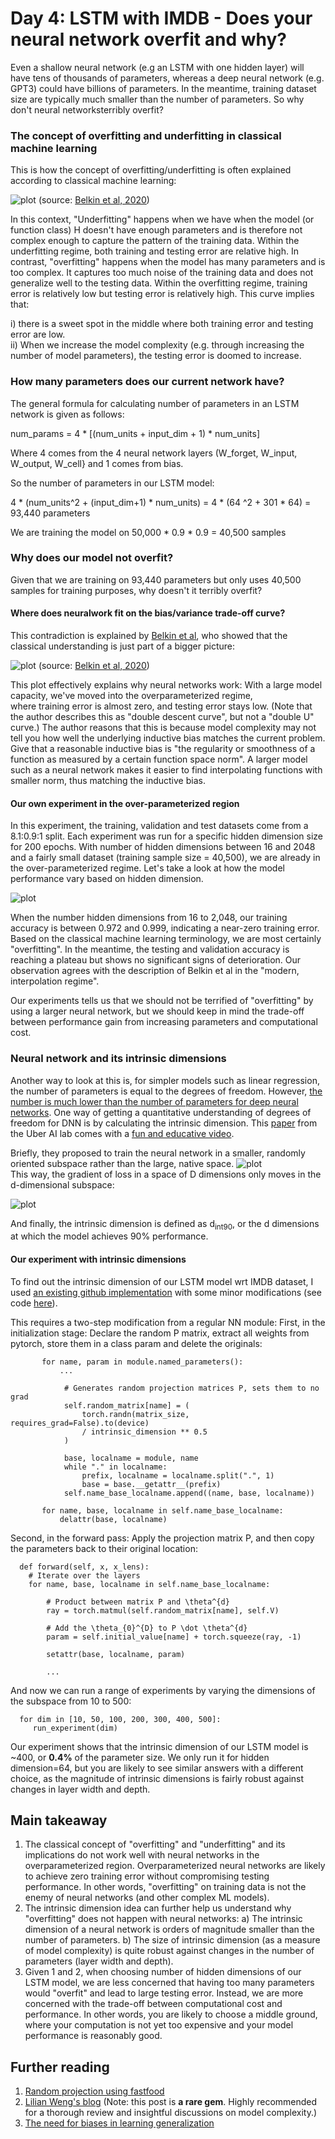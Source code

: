 # Day 4: LSTM with IMDB - Does your neural network overfit and why?   

Even a shallow neural network (e.g an LSTM with one hidden layer) will have tens of thousands of parameters, whereas a 
deep neural network (e.g. GPT3) could have billions of parameters. In the meantime, training dataset size are typically much smaller
than the number of parameters. So why don't neural networksterribly overfit?  

### The concept of overfitting and underfitting in classical machine learning 
This is how the concept of overfitting/underfitting is often explained according to classical machine learning: 

![plot](./figures/bias_variance.png) (source: [Belkin et al, 2020](https://arxiv.org/abs/2003.00307))   

In this context, "Underfitting" happens when we have when the model (or function class) H doesn't have enough parameters and 
is therefore not complex enough to capture the pattern of the training data. Within the underfitting regime, both training and testing error are relative high. In contrast, 
"overfitting" happens when the model has many parameters and is too complex. It captures too much noise of the training data and 
does not generalize well to the testing data. Within the overfitting regime, training error is relatively low but testing error 
is relatively high. This curve implies that: 

i) there is a sweet spot in the middle where both training error and testing error are low.  
ii) When we increase the model complexity (e.g. through increasing the number of model parameters), the testing error is doomed to increase. 

### How many parameters does our current network have?   
   The general formula for calculating number of parameters in an LSTM network is given as follows:

   num_params = 4 * [(num_units + input_dim + 1) * num_units]
   
   Where 4 comes from the 4 neural network layers (W_forget, W_input, W_output, W_cell} and 1 comes from bias. 

   So the number of parameters in our LSTM model: 

   4 * (num_units^2 + (input_dim+1) * num_units) = 4 * (64 ^2 + 301 * 64) = 93,440 parameters 

   We are training the model on 50,000 * 0.9 * 0.9 = 40,500 samples 

### Why does our model not overfit?

   Given that we are training on 93,440 parameters but only uses 40,500 samples for training purposes, why doesn't it terribly overfit? 

#### Where does neuralwork fit on the bias/variance trade-off curve? 
 
   This contradiction is explained by [Belkin et al](https://arxiv.org/abs/2003.00307), who showed that the classical understanding is just 
   part of a bigger picture: 
   
   ![plot](./figures/bias_variance_2.png) 
   (source: [Belkin et al, 2020](https://arxiv.org/abs/2003.00307))   
   
   This plot effectively explains why neural networks work: With a large model capacity, we've moved into the overparameterized regime,  
   where training error is almost zero, and testing error stays low. (Note that the author describes this as "double descent curve", 
   but not a "double U" curve.) 
   The author reasons that this is because model complexity may not tell you how well the underlying inductive bias matches the current problem. 
   Give that a reasonable inductive bias is "the regularity or smoothness of a function as measured by a certain function space norm". A larger model 
   such as a neural network makes it easier to find interpolating functions with smaller norm, thus matching the inductive bias.

#### Our own experiment in the over-parameterized region 
In this experiment, the training, validation and test datasets come from a 8.1:0.9:1 split. Each experiment was run for a specific hidden dimension size for 
200 epochs. With number of hidden dimensions between 16 and 2048 and a fairly small dataset (training sample size = 40,500), 
we are already in the over-parameterized regime. Let's take a look at how the model performance vary based on hidden dimension. 

![plot](figures/hidden_size_effect.png) 

When the number hidden dimensions from 16 to 2,048, our training accuracy is between 0.972 and 0.999, indicating a near-zero 
training error. Based on the classical machine learning terminology, we are most certainly "overfitting". In the meantime, 
the testing and validation accuracy is reaching a plateau but shows no significant signs of deterioration. Our observation agrees with 
the description of Belkin et al in the "modern, interpolation regime". 

Our experiments tells us that we should not be terrified of "overfitting" by using a larger neural network, but we should keep 
in mind the trade-off between performance gain from increasing parameters and computational cost. 

### Neural network and its intrinsic dimensions  
   Another way to look at this is, for simpler models such as linear regression, the number of parameters is equal to the degrees of freedom. However, [the number 
   is much lower than the number of parameters for deep neural networks](https://arxiv.org/abs/1603.09260). 
   One way of getting a quantitative understanding of degrees of freedom for DNN is by calculating the intrinsic dimension. This [paper](https://arxiv.org/abs/1804.08838) 
   from the Uber AI lab comes with a [fun and educative video](https://www.youtube.com/watch?v=uSZWeRADTFI&feature=emb_logo).  
 
   Briefly, they proposed to train the neural network in a smaller, randomly oriented subspace rather than the large, native space. 
    ![plot](figures/intrinsic_dim_paper1.png)    
   This way, the gradient of loss in a space of D dimensions only moves in the d-dimensional subspace: 
   
   ![plot](figures/intrinsic_dim_paper2.png) 

   And finally, the intrinsic dimension is defined as d<sub>int90</sub>, or the d dimensions at which the model achieves 90% performance. 

#### Our experiment with intrinsic dimensions 
To find out the intrinsic dimension of our LSTM model wrt IMDB dataset, I used [an existing github 
implementation](https://github.com/jgamper/intrinsic-dimensionality) with some minor modifications (see code [here]()). 

This requires a two-step modification from a regular NN module: 
First, in the initialization stage: Declare the random P matrix, extract all weights from pytorch, store them in a class param 
and delete the originals:  

           for name, param in module.named_parameters():
               ... 

                # Generates random projection matrices P, sets them to no grad
                self.random_matrix[name] = (
                    torch.randn(matrix_size, requires_grad=False).to(device)
                    / intrinsic_dimension ** 0.5
                )

                base, localname = module, name
                while "." in localname:
                    prefix, localname = localname.split(".", 1)
                    base = base.__getattr__(prefix)
                self.name_base_localname.append((name, base, localname))

           for name, base, localname in self.name_base_localname:
               delattr(base, localname)

Second, in the forward pass: Apply the projection matrix P, and then copy the parameters back to their original location:   
      
      def forward(self, x, x_lens):
        # Iterate over the layers
        for name, base, localname in self.name_base_localname:

            # Product between matrix P and \theta^{d}
            ray = torch.matmul(self.random_matrix[name], self.V)

            # Add the \theta_{0}^{D} to P \dot \theta^{d}
            param = self.initial_value[name] + torch.squeeze(ray, -1)

            setattr(base, localname, param)

            ...        
   
And now we can run a range of experiments by varying the dimensions of the subspace from 10 to 500: 
      
      for dim in [10, 50, 100, 200, 300, 400, 500]:
         run_experiment(dim)

Our experiment shows that the intrinsic dimension of our LSTM model is ~400, or **0.4%** of the parameter size. We only run it 
for hidden dimension=64, but you are likely to see similar answers with a different choice, as the magnitude of intrinsic dimensions 
is fairly robust against changes in layer width and depth. 
 

## Main takeaway 
1. The classical concept of "overfitting" and "underfitting" and its implications do not work well with neural networks in
   the overparameterized region. Overparameterized neural networks are likely to achieve zero training error without compromising 
   testing performance. In other words, "overfitting" on training data is not the enemy of neural networks (and other complex ML models).  
2. The intrinsic dimension idea can further help us understand why "overfitting" does not happen with neural networks: 
   a) The intrinsic dimension of a neural network is orders of magnitude smaller than the number of parameters. 
   b) The size of intrinsic dimension (as a measure of model complexity) is quite robust against changes in the number of parameters (layer width and depth).  
3. Given 1 and 2, when choosing number of hidden dimensions of our LSTM model, we are less concerned that having too many parameters 
   would "overfit" and lead to large testing error. Instead, we are more concerned with the trade-off between computational cost 
   and performance. In other words, you are likely to choose a middle ground, where your computation is not yet too expensive 
   and your model performance is reasonably good.


## Further reading 
1. [Random projection using fastfood](http://proceedings.mlr.press/v28/le13.pdf) 
2. [Lilian Weng's blog](https://lilianweng.github.io/lil-log/2019/03/14/are-deep-neural-networks-dramatically-overfitted.html#intrinsic-dimension) (Note: this post is **a rare gem**. 
   Highly recommended for a thorough review and insightful discussions on model complexity.)
3. [The need for biases in learning generalization](http://www-cgi.cs.cmu.edu/~tom/pubs/NeedForBias_1980.pdf)

